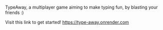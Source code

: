 TypeAway, a multiplayer game aiming to make typing fun, by blasting your friends :)

Visit this link to get started!
https://type-away.onrender.com

